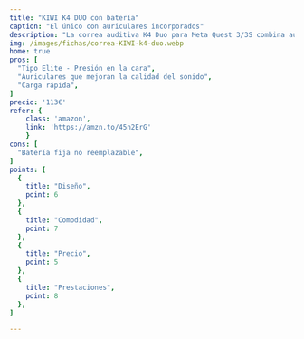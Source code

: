 ```yaml
---
title: "KIWI K4 DUO con batería"
caption: "El único con auriculares incorporados"
description: "La correa auditiva K4 Duo para Meta Quest 3/3S combina auriculares inmersivos y batería integrada en un diseño todo-en-uno con un solo cable para carga y audio. Ofrece sonido de alta calidad, carga rápida DualFast de 45W, equilibrio mejorado con contrapeso natural y materiales certificados que aseguran comodidad, seguridad y durabilidad en cada sesión VR."
img: /images/fichas/correa-KIWI-k4-duo.webp
home: true
pros: [
  "Tipo Elite - Presión en la cara",
  "Auriculares que mejoran la calidad del sonido",
  "Carga rápida",
]
precio: '113€'
refer: {
    class: 'amazon',
    link: 'https://amzn.to/45n2ErG'
    }
cons: [
  "Batería fija no reemplazable",
]
points: [
  {
    title: "Diseño",
    point: 6
  },
  {
    title: "Comodidad",
    point: 7
  },
  {
    title: "Precio",
    point: 5
  },
  {
    title: "Prestaciones",
    point: 8
  },
]

---
```


